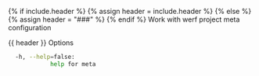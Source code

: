 {% if include.header %}
{% assign header = include.header %}
{% else %}
{% assign header = "###" %}
{% endif %}
Work with werf project meta configuration

{{ header }} Options

```bash
  -h, --help=false:
            help for meta
```

